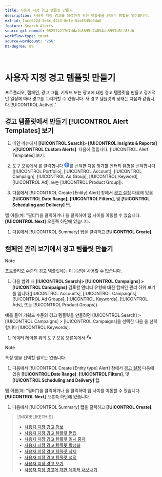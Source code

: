 ```yaml
---
title: 사용자 지정 경고 템플릿 만들기
description: 사용자 지정 경고를 생성하기 위한 템플릿을 만드는 방법을 알아봅니다.
exl-id: 1acc6224-3e6c-4443-8efe-9ae8545d6da0
feature: Search Alerts
source-git-commit: 052574217d7ddafb8895c74094da5997b5ff83db
workflow-type: tm+mt
source-wordcount: '256'
ht-degree: 0%

---
```


# 사용자 지정 경고 템플릿 만들기

포트폴리오, 캠페인, 광고 그룹, 키워드 또는 광고에 대한 경고 템플릿을 만들고 정기적인 일정에 따라 경고를 트리거할 수 있습니다. 새 경고 템플릿의 상태는 다음과 같습니다.[!UICONTROL Active].&quot;

## 경고 템플릿에서 만들기 [!UICONTROL Alert Templates] 보기

1. 메인 메뉴에서 **[!UICONTROL Search]> [!UICONTROL Insights & Reports] >[!UICONTROL Custom Alerts]**: 다음에 열립니다. [!UICONTROL Alert Templates] 보기.

1. 도구 모음에서 를 클릭합니다 ![만들기](/help/search-social-commerce/assets/add.png "만들기")를 선택한 다음 평가할 엔터티 유형을 선택합니다([!UICONTROL Portfolio], [!UICONTROL Account], [!UICONTROL Campaign], [!UICONTROL Ad Group], [!UICONTROL Keyword], [!UICONTROL Ad], 또는 [!UICONTROL Product Group]).

1. 다음에서 [!UICONTROL Create \[Entity\] Alert] 창에서 [경고 설정](alert-template-settings.md) 다음에 있음 **[!UICONTROL Date Range]**, **[!UICONTROL Filters]**, 및 **[!UICONTROL Scheduling and Delivery]** 탭.

탭 이름(예: &quot;필터&quot;)을 클릭하거나 을 클릭하여 탭 사이를 이동할 수 있습니다. **[!UICONTROL Next]** 오른쪽 하단에 있습니다.

1. 다음에서 [!UICONTROL Summary] 탭을 클릭하고 **[!UICONTROL Create]**.

## 캠페인 관리 보기에서 경고 템플릿 만들기

>[!NOTE]
>
>포트폴리오 수준의 경고 템플릿에는 이 옵션을 사용할 수 없습니다.

1. 다음 범위 내 **[!UICONTROL Search]> [!UICONTROL Campaigns] >[!UICONTROL Campaigns]** 검토할 엔티티 유형에 대한 캠페인 관리 하위 보기를 엽니다([!UICONTROL Accounts], [!UICONTROL Campaigns], [!UICONTROL Ad Groups], [!UICONTROL Keywords], [!UICONTROL Ads], 또는 [!UICONTROL Product Groups]).

예를 들어 키워드 수준의 경고 템플릿을 만들려면 [!UICONTROL Search] > [!UICONTROL Campaigns] > [!UICONTROL Campaigns]을 선택한 다음 을 선택합니다 [!UICONTROL Keywords].

1. 데이터 테이블 위의 도구 모음 오른쪽에서 ![경고 만들기](/help/search-social-commerce/assets/add-alert.png "경고 만들기").

>[!NOTE]
>
>특정 행을 선택할 필요는 없습니다.

1. 다음에서 [!UICONTROL Create \[Entity type\] Alert] 창에서 [경고 설정](alert-template-settings.md) 다음에 있음 **[!UICONTROL Date Range]**, **[!UICONTROL Filters]**, 및 **[!UICONTROL Scheduling and Delivery]** 탭.

탭 이름(예: &quot;필터&quot;)을 클릭하거나 을 클릭하여 탭 사이를 이동할 수 있습니다. **[!UICONTROL Next]** 오른쪽 하단에 있습니다.

1. 다음에서 [!UICONTROL Summary] 탭을 클릭하고 **[!UICONTROL Create]**.

>[!MORELIKETHIS]
>
>* [사용자 지정 경고 정보](alert-about.md)
>* [사용자 지정 경고 템플릿 편집](alert-template-edit.md)
>* [사용자 지정 경고 템플릿 일시 중지](alert-template-pause.md)
>* [사용자 지정 경고 템플릿 활성화](alert-template-activate.md)
>* [사용자 지정 경고 템플릿 삭제](alert-template-delete.md)
>* [사용자 지정 경고 템플릿 설정](alert-template-settings.md)
>* [사용자 지정 경고 보기](alert-view.md)
>* [사용자 지정 경고에 대한 데이터 내보내기](alert-export-data.md)
